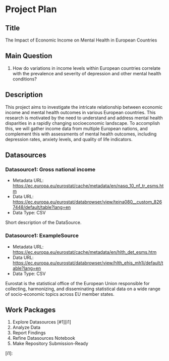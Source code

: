 # Project Plan

## Title
<!-- Give your project a short title. -->
The Impact of Economic Income on Mental Health in European Countries

## Main Question

<!-- Think about one main question you want to answer based on the data. -->
1. How do variations in income levels within European countries correlate with the prevalence and severity of depression and other mental health conditions?

## Description

<!-- Describe your data science project in max. 200 words. Consider writing about why and how you attempt it. -->
This project aims to investigate the intricate relationship between economic income and mental health outcomes in various European countries. This research is motivated by the need to understand and address mental health disparities in a rapidly changing socioeconomic landscape. 
To accomplish this, we will gather income data from multiple European nations, and complement this with assessments of mental health outcomes, including depression rates, anxiety levels, and quality of life indicators. 
## Datasources

<!-- Describe each datasources you plan to use in a section. Use the prefic "DatasourceX" where X is the id of the datasource. -->

### Datasource1: Gross national income
* Metadata URL: https://ec.europa.eu/eurostat/cache/metadata/en/nasq_10_nf_tr_esms.htm
* Data URL: https://ec.europa.eu/eurostat/databrowser/view/teina080__custom_8267448/default/table?lang=en
* Data Type: CSV

Short description of the DataSource.

### Datasource1: ExampleSource
* Metadata URL: https://ec.europa.eu/eurostat/cache/metadata/en/hlth_det_esms.htm
* Data URL: https://ec.europa.eu/eurostat/databrowser/view/hlth_ehis_mh1i/default/table?lang=en
* Data Type: CSV

Eurostat is the statistical office of the European Union responsible for collecting, harmonizing, and disseminating statistical data on a wide range of socio-economic topics across EU member states.

## Work Packages

<!-- List of work packages ordered sequentially, each pointing to an issue with more details. -->

1. Explore Datasources [#1][i1]
2. Analyze Data
3. Report Findings
4.  Refine Datasources Notebook
5.  Make Repository Submission-Ready 

[i1]:
